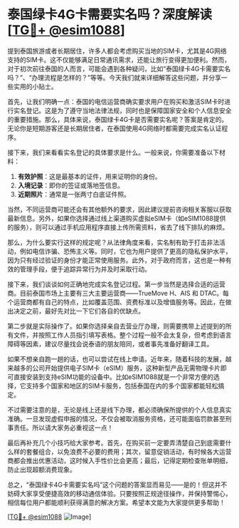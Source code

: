 # 泰国绿卡4G卡需要实名吗？深度解读[[TG💪+ @esim1088](https://t.me/s/esim1088)]

提到泰国旅游或者长期居住，许多人都会考虑购买当地的SIM卡，尤其是4G网络支持的SIM卡。这不仅能够满足日常通讯需求，还能让旅行变得更加便利。然而，对于初次前往泰国的人而言，可能会遇到各种疑问，比如“泰国绿卡4G卡需要实名吗？”、“办理流程是怎样的？”等等。今天我们就来详细解答这些问题，并分享一些实用的小贴士。

首先，让我们明确一点：泰国的电信运营商确实要求用户在购买和激活SIM卡时进行实名登记。这是为了遵守当地法律法规，同时也是保障国家安全和个人信息安全的重要措施。那么，具体来说，泰国绿卡4G卡是否需要实名呢？答案是肯定的。无论你是短期游客还是长期居住者，在泰国使用4G网络时都需要完成实名认证程序。

接下来，我们来看看实名登记的具体要求是什么。一般来说，你需要准备以下材料：

1. **有效护照**：这是最基本的证件，用来证明你的身份。
2. **入境记录**：即你的签证或落地签信息。
3. **近期照片**：通常是一张两寸白底证件照。

当然，不同运营商可能还会有其他额外的要求，因此建议提前咨询相关客服以获取最新信息。另外，如果你选择通过线上渠道购买虚拟eSIM卡（如eSIM1088提供的服务），则可以通过手机应用程序直接上传所需资料，省去了线下排队的麻烦。

那么，为什么要实行这样的规定呢？从法律角度来看，实名制有助于打击非法活动，例如电信诈骗、恐怖主义等。同时，它也为用户提供了更高的隐私保护水平，因为只有经过验证的身份才能正常使用服务。此外，对于政府而言，这也是一种有效的管理手段，便于追踪异常行为并及时采取行动。

接下来，我们谈谈如何正确地完成实名登记过程。第一步当然是选择合适的运营商。目前泰国市场上主要有三大主要运营商——TrueMove H、AIS 和 DTAC。每个运营商都有自己的特点，比如覆盖范围、资费标准以及增值服务等。因此，在做出决定之前，最好先对比一下它们各自的优缺点。

第二步就是实际操作了。如果你选择亲自去营业厅办理，则需要携带上述提到的所有文件，并按照工作人员指引填写表格。整个过程一般不会太复杂，但考虑到语言障碍等因素，建议尽量找会说泰语的朋友陪同，或者事先准备好翻译工具。

如果不想亲自跑一趟的话，也可以尝试在线上申请。近年来，随着科技的发展，越来越多的公司开始提供电子SIM卡（eSIM）服务，这种新型产品无需物理卡片即可直接安装到支持eSIM功能的设备中。比如eSIM1088就是一个非常方便的选择，它支持多个国家和地区的SIM卡服务，包括泰国在内的多个国家都能轻松搞定。

不过需要注意的是，无论是线上还是线下办理，都必须确保所提供的个人信息真实准确。一旦发现虚假申报的情况，不仅会被取消服务资格，还可能面临罚款甚至刑事责任。所以请大家务必重视这一点！

最后再补充几个小技巧给大家参考。首先，在购买前一定要弄清楚自己到底需要什么样的套餐组合，以免浪费不必要的费用；其次，留意促销活动，有时候各大运营商都会推出优惠活动，这时候入手性价比会更高；最后，记得定期检查账单明细，防止出现超额消费现象。

总之，“泰国绿卡4G卡需要实名吗”这个问题的答案显而易见——是的！但这并不妨碍大家享受便捷高效的移动通信体验。只要按照正规途径操作，并保持警惕心，相信每位用户都能顺利获得满意的解决方案。希望本文能为大家提供更多帮助！

[[TG💪+ @esim1088](https://t.me/s/esim1088) ![Image](https://i.postimg.cc/4NQfJmqS/Snipaste-2025-05-13-00-14-12.png)]
